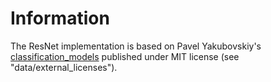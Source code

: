 # Information

The ResNet implementation is based on Pavel Yakubovskiy's [classification_models](https://github.com/qubvel/classification_models) published under MIT license (see "data/external_licenses").
